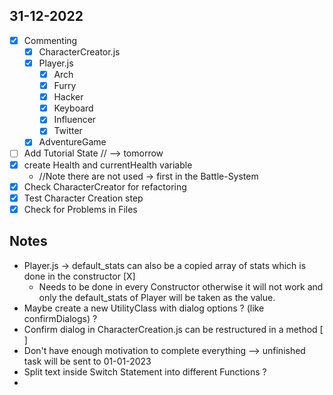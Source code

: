 ## 31-12-2022

- [X] Commenting
  - [X] CharacterCreator.js
  - [X] Player.js
    - [X] Arch
    - [X] Furry
    - [X] Hacker
    - [X] Keyboard
    - [X] Influencer
    - [X] Twitter
  - [X] AdventureGame
- [ ] Add Tutorial State // --> tomorrow 
- [X] create Health and currentHealth variable
  - //Note there are not used -> first in the Battle-System 
- [X] Check CharacterCreator for refactoring 
- [X] Test Character Creation step 
- [X] Check for Problems in Files

## Notes
- Player.js -> default_stats can also be a copied array of stats which is done in the constructor [X]
    - Needs to be done in every Constructor otherwise it will not work and only the default_stats of Player will be taken as the value.
- Maybe create a new UtilityClass with dialog options ? (like confirmDialogs) ?
- Confirm dialog in CharacterCreation.js can be restructured in a method [ ]
- Don't have enough motivation to complete everything --> unfinished task will be sent to 01-01-2023
- Split text inside Switch Statement into different Functions ?
- 